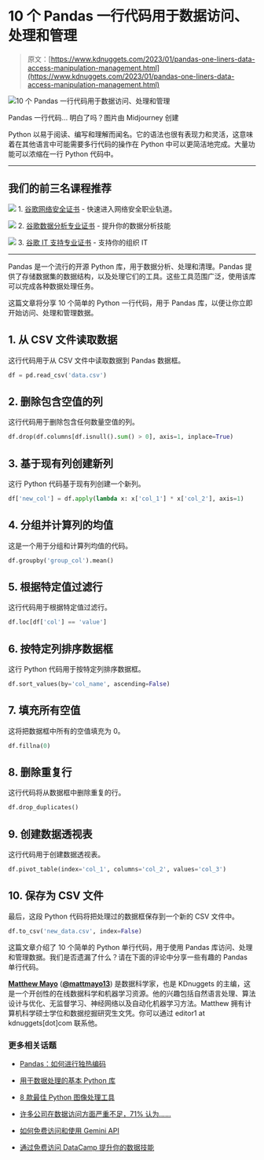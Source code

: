 # 10 个 Pandas 一行代码用于数据访问、处理和管理

> 原文：[https://www.kdnuggets.com/2023/01/pandas-one-liners-data-access-manipulation-management.html](https://www.kdnuggets.com/2023/01/pandas-one-liners-data-access-manipulation-management.html)

![10 个 Pandas 一行代码用于数据访问、处理和管理](../Images/9c6fb6dbc05cc152dbe4da2ee93b4ff7.png)

Pandas 一行代码... 明白了吗？图片由 Midjourney 创建

Python 以易于阅读、编写和理解而闻名。它的语法也很有表现力和灵活，这意味着在其他语言中可能需要多行代码的操作在 Python 中可以更简洁地完成。大量功能可以浓缩在一行 Python 代码中。

* * *

## 我们的前三名课程推荐

![](../Images/0244c01ba9267c002ef39d4907e0b8fb.png) 1\. [谷歌网络安全证书](https://www.kdnuggets.com/google-cybersecurity) - 快速进入网络安全职业轨道。

![](../Images/e225c49c3c91745821c8c0368bf04711.png) 2\. [谷歌数据分析专业证书](https://www.kdnuggets.com/google-data-analytics) - 提升你的数据分析技能

![](../Images/0244c01ba9267c002ef39d4907e0b8fb.png) 3\. [谷歌 IT 支持专业证书](https://www.kdnuggets.com/google-itsupport) - 支持你的组织 IT

* * *

Pandas 是一个流行的开源 Python 库，用于数据分析、处理和清理。Pandas 提供了存储数据集的数据结构，以及处理它们的工具。这些工具范围广泛，使用该库可以完成各种数据处理任务。

这篇文章将分享 10 个简单的 Python 一行代码，用于 Pandas 库，以便让你立即开始访问、处理和管理数据。

## 1\. 从 CSV 文件读取数据

这行代码用于从 CSV 文件中读取数据到 Pandas 数据框。

```py
df = pd.read_csv('data.csv')
```

## 2\. 删除包含空值的列

这行代码用于删除包含任何数量空值的列。

```py
df.drop(df.columns[df.isnull().sum() > 0], axis=1, inplace=True)
```

## 3\. 基于现有列创建新列

这行 Python 代码基于现有列创建一个新列。

```py
df['new_col'] = df.apply(lambda x: x['col_1'] * x['col_2'], axis=1)
```

## 4\. 分组并计算列的均值

这是一个用于分组和计算列均值的代码。

```py
df.groupby('group_col').mean()
```

## 5\. 根据特定值过滤行

这行代码用于根据特定值过滤行。

```py
df.loc[df['col'] == 'value']
```

## 6\. 按特定列排序数据框

这行 Python 代码用于按特定列排序数据框。

```py
df.sort_values(by='col_name', ascending=False)
```

## 7\. 填充所有空值

这将把数据框中所有的空值填充为 0。

```py
df.fillna(0)
```

## 8\. 删除重复行

这行代码将从数据框中删除重复的行。

```py
df.drop_duplicates()
```

## 9\. 创建数据透视表

这行代码用于创建数据透视表。

```py
df.pivot_table(index='col_1', columns='col_2', values='col_3')
```

## 10\. 保存为 CSV 文件

最后，这段 Python 代码将把处理过的数据框保存到一个新的 CSV 文件中。

```py
df.to_csv('new_data.csv', index=False)
```

这篇文章介绍了 10 个简单的 Python 单行代码，用于使用 Pandas 库访问、处理和管理数据。我们是否遗漏了什么？请在下面的评论中分享一些有趣的 Pandas 单行代码。

**[Matthew Mayo](https://www.linkedin.com/in/mattmayo13/)** ([**@mattmayo13**](https://twitter.com/mattmayo13)) 是数据科学家，也是 KDnuggets 的主编，这是一个开创性的在线数据科学和机器学习资源。他的兴趣包括自然语言处理、算法设计与优化、无监督学习、神经网络以及自动化机器学习方法。Matthew 拥有计算机科学硕士学位和数据挖掘研究生文凭。你可以通过 editor1 at kdnuggets[dot]com 联系他。

### 更多相关话题

+   [Pandas：如何进行独热编码](https://www.kdnuggets.com/2023/07/pandas-onehot-encode-data.html)

+   [用于数据处理的基本 Python 库](https://www.kdnuggets.com/essential-python-libraries-for-data-manipulation)

+   [8 款最佳 Python 图像处理工具](https://www.kdnuggets.com/2022/11/8-best-python-image-manipulation-tools.html)

+   [许多公司在数据访问方面严重不足，71% 认为……](https://www.kdnuggets.com/2023/07/mostly-data-access-severely-lacking-synthetic-data-help.html)

+   [如何免费访问和使用 Gemini API](https://www.kdnuggets.com/how-to-access-and-use-gemini-api-for-free)

+   [通过免费访问 DataCamp 提升你的数据技能](https://www.kdnuggets.com/2022/07/datacamp-hone-data-skills-free-access-datacamp.html)
